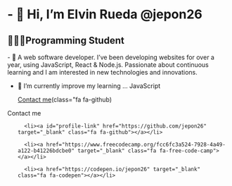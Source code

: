 

  <body>

  <h1>- 👋 Hi, I’m Elvin Rueda @jepon26</h1>
  <h2>👩🏻‍💻Programming Student</h2>
  
  <p>- 👀 A web software developer. I’ve been developing websites for over a year, using JavaScript, React & Node.js.
      Passionate about continuous learning and I am interested in new technologies and innovations.</p>
  
- 🌱 I’m currently improve my learning ... JavaScript
  <body>
    </html>
  
  

  
  
   [Contact me](https://www.freecodecamp.org/fcc6fc3a524-7928-4a49-a122-b41226bdcbe0)(class="fa fa-github)<a href="https://www.freecodecamp.org/fcc6fc3a524-7928-4a49-a122-b41226bdcbe0" target="_blank" class="fa fa-free-code-camp"></a>
<div id="contact">
  <p>Contact me</p>
  <ul class="contact">
    
      <li><a id="profile-link" href="https://github.com/jepon26" target="_blank" class="fa fa-github"></a></li>
    
      <li><a href="https://www.freecodecamp.org/fcc6fc3a524-7928-4a49-a122-b41226bdcbe0" target="_blank" class="fa fa-free-code-camp"></a></li>
    
      <li><a href="https://codepen.io/jepon26" target="_blank" class="fa fa-codepen"></a></li>
    
  </ul>
    </div>



<!---
jepon26/jepon26 is a ✨ special ✨ repository because its `README.md` (this file) appears on your GitHub profile.
You can click the Preview link to take a look at your changes.
--->
